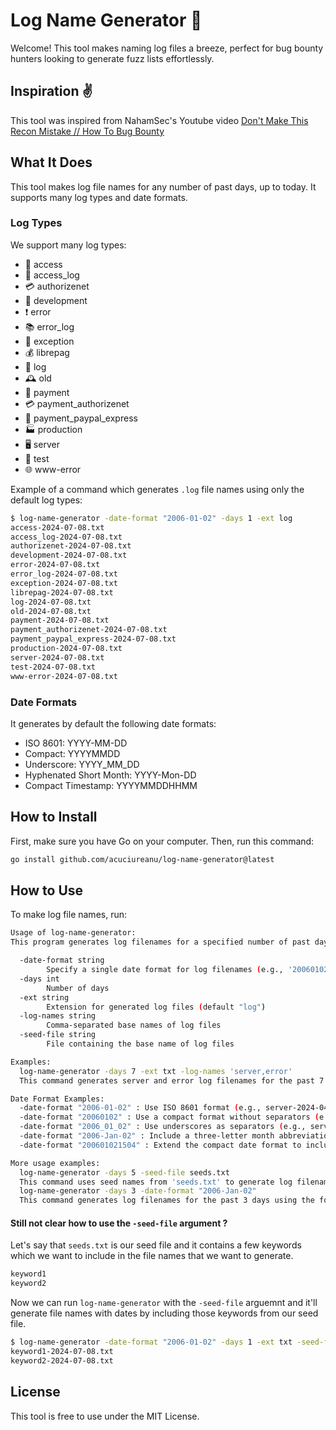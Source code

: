 # Log Name Generator 🌈

Welcome! This tool makes naming log files a breeze, perfect for bug bounty hunters looking to generate fuzz lists effortlessly.

## Inspiration :v:

This tool was inspired from NahamSec's Youtube video [Don't Make This Recon Mistake // How To Bug Bounty](https://www.youtube.com/watch?v=YbIEXJhZxUk)

## What It Does

This tool makes log file names for any number of past days, up to today. It supports many log types and date formats.

### Log Types

We support many log types:

- 🚪 access
- 📜 access_log
- 💳 authorizenet
- 🔧 development
- ❗ error
- 📚 error_log
- 🚨 exception
- 💰 librepag
- 📝 log
- 🕰 old
- 💸 payment
- 💳 payment_authorizenet
- 🛒 payment_paypal_express
- 🏭 production
- 🖥 server
- 🧪 test
- 🌐 www-error

Example of a command which generates `.log` file names using only the default log types:

```bash
$ log-name-generator -date-format "2006-01-02" -days 1 -ext log
access-2024-07-08.txt
access_log-2024-07-08.txt
authorizenet-2024-07-08.txt
development-2024-07-08.txt
error-2024-07-08.txt
error_log-2024-07-08.txt
exception-2024-07-08.txt
librepag-2024-07-08.txt
log-2024-07-08.txt
old-2024-07-08.txt
payment-2024-07-08.txt
payment_authorizenet-2024-07-08.txt
payment_paypal_express-2024-07-08.txt
production-2024-07-08.txt
server-2024-07-08.txt
test-2024-07-08.txt
www-error-2024-07-08.txt
```

### Date Formats

It generates by default the following date formats:

- ISO 8601: YYYY-MM-DD
- Compact: YYYYMMDD
- Underscore: YYYY_MM_DD
- Hyphenated Short Month: YYYY-Mon-DD
- Compact Timestamp: YYYYMMDDHHMM

## How to Install

First, make sure you have Go on your computer. Then, run this command:

```bash
go install github.com/acuciureanu/log-name-generator@latest
```

## How to Use

To make log file names, run:

```bash
Usage of log-name-generator:
This program generates log filenames for a specified number of past days based on provided seed names or defaults.

  -date-format string
        Specify a single date format for log filenames (e.g., '20060102' for YYYYMMDD). See usage for more examples.
  -days int
        Number of days
  -ext string
        Extension for generated log files (default "log")
  -log-names string
        Comma-separated base names of log files
  -seed-file string
        File containing the base name of log files

Examples:
  log-name-generator -days 7 -ext txt -log-names 'server,error'
  This command generates server and error log filenames for the past 7 days with a .txt extension.

Date Format Examples:
  -date-format "2006-01-02" : Use ISO 8601 format (e.g., server-2024-04-02.log)
  -date-format "20060102" : Use a compact format without separators (e.g., server-20240402.log)
  -date-format "2006_01_02" : Use underscores as separators (e.g., server-2024_04_02.log)
  -date-format "2006-Jan-02" : Include a three-letter month abbreviation (e.g., server-2024-Apr-02.log)
  -date-format "200601021504" : Extend the compact date format to include hours and minutes (e.g., server-202404021530.log)

More usage examples:
  log-name-generator -days 5 -seed-file seeds.txt
  This command uses seed names from 'seeds.txt' to generate log filenames for the past 5 days.
  log-name-generator -days 3 -date-format "2006-Jan-02"
  This command generates log filenames for the past 3 days using the format with a three-letter month abbreviation.
```

#### Still not clear how to use the `-seed-file` argument ?

Let's say that `seeds.txt` is our seed file and it contains a few keywords which we want to include in the file names that we want to generate.

```txt
keyword1
keyword2
```

Now we can run `log-name-generator` with the `-seed-file` arguemnt and it'll generate file names with dates by including those keywords from our seed file.

```bash
$ log-name-generator -date-format "2006-01-02" -days 1 -ext txt -seed-file .\seed-file.txt
keyword1-2024-07-08.txt
keyword2-2024-07-08.txt
```

## License

This tool is free to use under the MIT License.
